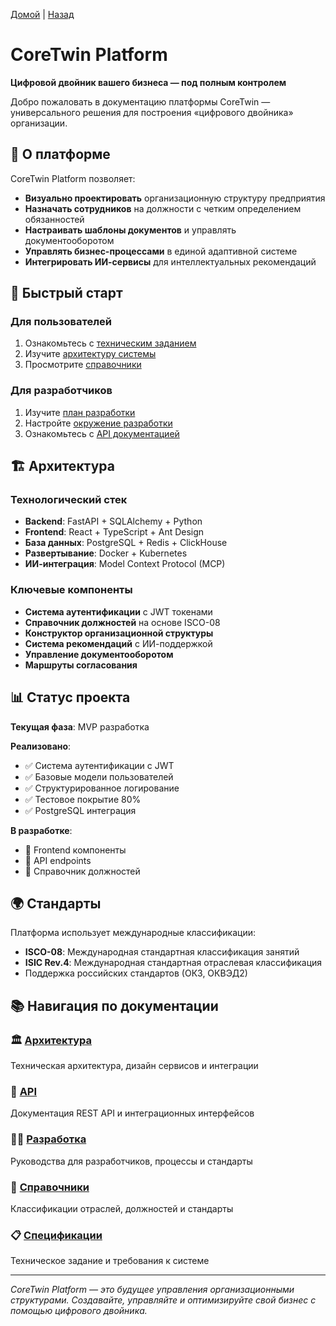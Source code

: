 [Домой](../README.md) | [Назад](../content/Description_for_agents.md)

# CoreTwin Platform

**Цифровой двойник вашего бизнеса — под полным контролем**

Добро пожаловать в документацию платформы CoreTwin — универсального решения для построения «цифрового двойника» организации.

## 🎯 О платформе

CoreTwin Platform позволяет:

- **Визуально проектировать** организационную структуру предприятия
- **Назначать сотрудников** на должности с четким определением обязанностей
- **Настраивать шаблоны документов** и управлять документооборотом
- **Управлять бизнес-процессами** в единой адаптивной системе
- **Интегрировать ИИ-сервисы** для интеллектуальных рекомендаций

## 🚀 Быстрый старт

### Для пользователей
1. Ознакомьтесь с [техническим заданием](specs/technical-specification.md)
2. Изучите [архитектуру системы](architecture/overview.md)
3. Просмотрите [справочники](references/industries-classification.md)

### Для разработчиков
1. Изучите [план разработки](development/development-plan.md)
2. Настройте [окружение разработки](development/setup.md)
3. Ознакомьтесь с [API документацией](api/authentication.md)

## 🏗️ Архитектура

### Технологический стек
- **Backend**: FastAPI + SQLAlchemy + Python
- **Frontend**: React + TypeScript + Ant Design
- **База данных**: PostgreSQL + Redis + ClickHouse
- **Развертывание**: Docker + Kubernetes
- **ИИ-интеграция**: Model Context Protocol (MCP)

### Ключевые компоненты
- **Система аутентификации** с JWT токенами
- **Справочник должностей** на основе ISCO-08
- **Конструктор организационной структуры**
- **Система рекомендаций** с ИИ-поддержкой
- **Управление документооборотом**
- **Маршруты согласования**

## 📊 Статус проекта

**Текущая фаза**: MVP разработка

**Реализовано**:
- ✅ Система аутентификации с JWT
- ✅ Базовые модели пользователей
- ✅ Структурированное логирование
- ✅ Тестовое покрытие 80%
- ✅ PostgreSQL интеграция

**В разработке**:
- 🔄 Frontend компоненты
- 🔄 API endpoints
- 🔄 Справочник должностей

## 🌍 Стандарты

Платформа использует международные классификации:
- **ISCO-08**: Международная стандартная классификация занятий
- **ISIC Rev.4**: Международная стандартная отраслевая классификация
- Поддержка российских стандартов (ОКЗ, ОКВЭД2)

## 📚 Навигация по документации

### 🏛️ [Архитектура](architecture/overview.md)
Техническая архитектура, дизайн сервисов и интеграции

### 🔌 [API](api/authentication.md)
Документация REST API и интеграционных интерфейсов

### 👨‍💻 [Разработка](development/README.md)
Руководства для разработчиков, процессы и стандарты

### 📖 [Справочники](references/industries-classification.md)
Классификации отраслей, должностей и стандарты

### 📋 [Спецификации](specs/technical-specification.md)
Техническое задание и требования к системе

---

*CoreTwin Platform — это будущее управления организационными структурами. Создавайте, управляйте и оптимизируйте свой бизнес с помощью цифрового двойника.*
